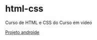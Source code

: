 # html-css
 Curso de HTML e CSS do Curso em video


<a href="Modulo_01/Desafios/desafio010/index.html">Projeto androide<a>